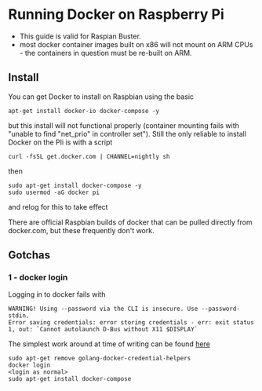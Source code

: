 # Running Docker on Raspberry Pi

- This guide is valid for Raspian Buster. 
- most docker container images built on x86 will not mount on ARM CPUs - the containers in question must be re-built on ARM.

## Install

You can get Docker to install on Raspbian using the basic

    apt-get install docker-io docker-compose -y
    
but this install will not functional properly (container mounting fails with "unable to find "net_prio" in controller set"). Still the only reliable to install Docker on the PIi is with a script 

    curl -fsSL get.docker.com | CHANNEL=nightly sh
    
then 

    sudo apt-get install docker-compose -y
    sudo usermod -aG docker pi
    
and relog for this to take effect

There are official Raspbian builds of docker that can be pulled directly from docker.com, but these frequently don't work.

## Gotchas

### 1 - docker login

Logging in to docker fails with

    WARNING! Using --password via the CLI is insecure. Use --password-stdin.
    Error saving credentials: error storing credentials - err: exit status 1, out: `Cannot autolaunch D-Bus without X11 $DISPLAY`

The simplest work around at time of writing can be found  [here](https://github.com/docker/docker-credential-helpers/issues/105#issuecomment-420480401)

    sudo apt-get remove golang-docker-credential-helpers
    docker login
    <login as normal>
    sudo apt-get install docker-compose

